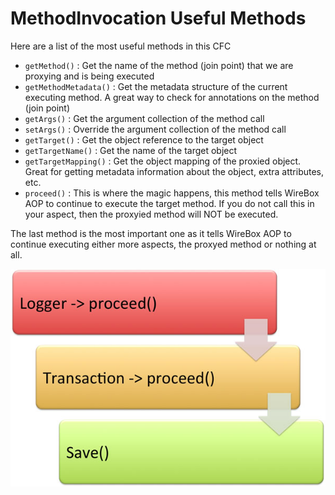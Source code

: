 # MethodInvocation Useful Methods

Here are a list of the most useful methods in this CFC

* `getMethod()` : Get the name of the method \(join point\) that we are proxying and is being executed
* `getMethodMetadata()` : Get the metadata structure of the current executing method. A great way to check for annotations on the method \(join point\)
* `getArgs()` : Get the argument collection of the method call
* `setArgs()` : Override the argument collection of the method call
* `getTarget()` : Get the object reference to the target object
* `getTargetName()` : Get the name of the target object
* `getTargetMapping()` : Get the object mapping of the proxied object. Great for getting metadata information about the object, extra attributes, etc.
* `proceed()` : This is where the magic happens, this method tells WireBox AOP to continue to execute the target method. If you do not call this in your aspect, then the proxyied method will NOT be executed.

The last method is the most important one as it tells WireBox AOP to continue executing either more aspects, the proxyed method or nothing at all.

![](../../../.gitbook/assets/WireBoxAOP-MethodProceed.jpg)

